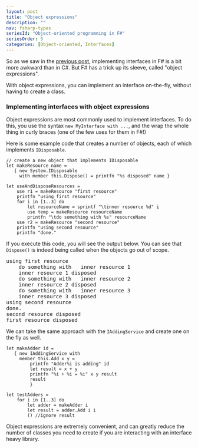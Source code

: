 ```yaml
---
layout: post
title: "Object expressions"
description: ""
nav: fsharp-types
seriesId: "Object-oriented programming in F#"
seriesOrder: 5
categories: [Object-oriented, Interfaces]
---
```


So as we saw in the [previous post](../posts/interfaces.md), implementing interfaces in F# is a bit more awkward than in C#. But F# has a trick up its sleeve, called "object expressions".

With object expressions, you can implement an interface on-the-fly, without having to create a class.  

### Implementing interfaces with object expressions

Object expressions are most commonly used to implement interfaces. 
To do this, you use the syntax `new MyInterface with ...`, and the wrap the whole thing in curly braces (one of the few uses for them in F#!)

Here is some example code that creates a number of objects, each of which implements `IDisposable`.

```
// create a new object that implements IDisposable
let makeResource name = 
   { new System.IDisposable 
     with member this.Dispose() = printfn "%s disposed" name }

let useAndDisposeResources = 
    use r1 = makeResource "first resource"
    printfn "using first resource" 
    for i in [1..3] do
        let resourceName = sprintf "\tinner resource %d" i
        use temp = makeResource resourceName 
        printfn "\tdo something with %s" resourceName 
    use r2 = makeResource "second resource"
    printfn "using second resource" 
    printfn "done." 
```

If you execute this code, you will see the output below. You can see that `Dispose()` is indeed being called when the objects go out of scope. 

<pre>
using first resource
    do something with   inner resource 1
    inner resource 1 disposed
    do something with   inner resource 2
    inner resource 2 disposed
    do something with   inner resource 3
    inner resource 3 disposed
using second resource
done.
second resource disposed
first resource disposed
</pre>

We can take the same approach with the `IAddingService` and create one on the fly as well.

```
let makeAdder id = 
   { new IAddingService with 
     member this.Add x y =
         printfn "Adder%i is adding" id 
         let result = x + y   
         printfn "%i + %i = %i" x y result 
         result 
         }

let testAdders = 
    for i in [1..3] do
        let adder = makeAdder i
        let result = adder.Add i i 
        () //ignore result
```

Object expressions are extremely convenient, and can greatly reduce the number of classes you need to create if you are interacting with an interface heavy library.
